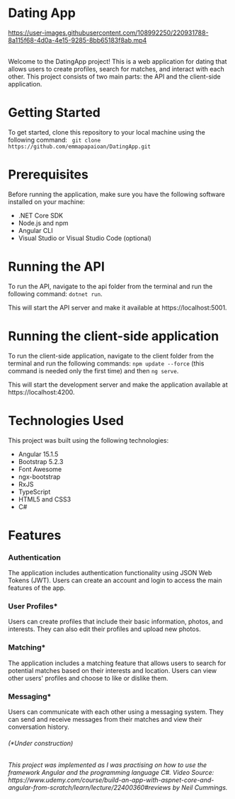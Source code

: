 <h1>Dating App</h1>


https://user-images.githubusercontent.com/108992250/220931788-8a115f68-4d0a-4e15-9285-8bb65183f8ab.mp4

<br>
Welcome to the DatingApp project! This is a web application for dating that allows users to create profiles, search for matches, and interact with each other. This project consists of two main parts: the API and the client-side application.

# Getting Started
To get started, clone this repository to your local machine using the following command:
``` git clone https://github.com/emmapapaioan/DatingApp.git```

# Prerequisites
Before running the application, make sure you have the following software installed on your machine:

<ul>
<li>.NET Core SDK</li>
<li>Node.js and npm</li>
<li>Angular CLI</li>
<li>Visual Studio or Visual Studio Code (optional)</li>
</ul>


# Running the API
To run the API, navigate to the api folder from the terminal and run the following command: ``` dotnet run ```.


This will start the API server and make it available at https://localhost:5001.

# Running the client-side application
To run the client-side application, navigate to the client folder from the terminal and run the following commands: 
``` npm update --force ``` (this command is needed only the first time) and then ``` ng serve ```.

This will start the development server and make the application available at https://localhost:4200.

# Technologies Used
This project was built using the following technologies:
<ul>
<li>Angular 15.1.5</li>
<li>Bootstrap 5.2.3</li>
<li>Font Awesome</li>
<li>ngx-bootstrap</li>
<li>RxJS</li>
<li>TypeScript</li>
<li>HTML5 and CSS3</li>
<li>C#</li>
</ul>

# Features
<h3>Authentication</h3>
<p>The application includes authentication functionality using JSON Web Tokens (JWT). Users can create an account and login to access the main features of the app.<p>

<h3>User Profiles*</h3>
Users can create profiles that include their basic information, photos, and interests. They can also edit their profiles and upload new photos.

<h3>Matching*</h3>
The application includes a matching feature that allows users to search for potential matches based on their interests and location. Users can view other users' profiles and choose to like or dislike them. 

<h3>Messaging*</h3>
Users can communicate with each other using a messaging system. They can send and receive messages from their matches and view their conversation history. 

<h6><i>(*Under construction)</i></h6>
<h6><i>This project was implemented as I was practising on how to use the framework Angular and the programming language C#. Video Source: https://www.udemy.com/course/build-an-app-with-aspnet-core-and-angular-from-scratch/learn/lecture/22400360#reviews by Neil Cummings.</i></h6>


